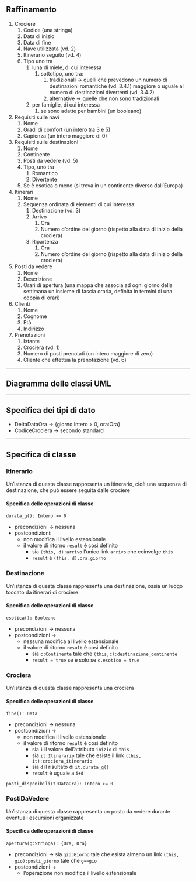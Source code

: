 ## Raffinamento
1. Crociere
	1. Codice (una stringa)
	2. Data di inizio
	3. Data di fine
	4. Nave utilizzata (vd. 2)
	5. Itinerario seguito (vd. 4)
	6. Tipo uno tra
		1. luna di miele, di cui interessa
			1. sottotipo, uno tra:
				1. tradizionali → quelli che prevedono un numero di destinazioni romantiche (vd. 3.4.1) maggiore o uguale al numero di destinazioni divertenti (vd. 3.4.2)
				2. alternative → quelle che non sono tradizionali
		2. per famiglie, di cui interessa
			1. se sono adatte per bambini (un booleano)
2. Requisiti sulle navi
	1. Nome
	2. Gradi di comfort (un intero tra 3 e 5)
	3. Capienza (un intero maggiore di 0)
3. Requisiti sulle destinazioni
	1. Nome
	2. Continente
	3. Posti da vedere (vd. 5)
	4. Tipo, uno tra
		1. Romantico
		2. Divertente
	5. Se è esotica o meno (si trova in un continente diverso dall’Europa)
4. Itinerari
	1. Nome
	2. Sequenza ordinata di elementi di cui interessa:
		1. Destinazione (vd. 3)
		2. Arrivo
			1. Ora
			2. Numero d’ordine del giorno (rispetto alla data di inizio della crociera)
		3. Ripartenza
			1. Ora
			2. Numero d’ordine del giorno (rispetto alla data di inizio della crociera)
5. Posti da vedere
	1. Nome
	2. Descrizione
	3. Orari di apertura (una mappa che associa ad ogni giorno della settimana un insieme di fascia oraria, definita in termini di una coppia di orari)
6. Clienti
	1. Nome
	2. Cognome
	3. Età
	4. Indirizzo
7. Prenotazioni
	1. Istante
	2. Crociera (vd. 1)
	3. Numero di posti prenotati (un intero maggiore di zero)
	4. Cliente  che effettua la prenotazione (vd. 6)

---
## Diagramma delle classi UML

---
## Specifica dei tipi di dato
- DeltaDataOra → {giorno:Intero > 0, ora:Ora}
- CodiceCrociera → secondo standard

---
## Specifica di classe
### Itinerario
Un’istanza di questa classe rappresenta un itinerario, cioè una sequenza di destinazione, che può essere seguita dalle crociere
#### Specifica delle operazioni di classe
`durata_g(): Intero >= 0`
- precondizioni → nessuna
- postcondizioni:
	- non modifica il livello estensionale
	- il valore di ritorno `result` è così definito
		- sia `(this, d):arrivo` l’unico link `arrivo` che coinvolge `this`
		- `result` è `(this, d).ora.giorno`

### Destinazione
Un’istanza di questa classe rappresenta una destinazione, ossia un luogo toccato da itinerari di crociere
#### Specifica delle operazioni di classe
`esotica(): Booleano`
- precondizioni → nessuna
- postcondizioni →
	- nessuna modifica al livello estensionale
	- il valore di ritorno `result` è così definito
		- sia `c:Continente` tale che `(this,c):destinazione_continente`
		- `result = true` se e solo se `c.esotico = true`

### Crociera
Un’istanza di questa classe rappresenta una crociera
#### Specifica delle operazioni di classe
`fine(): Data`
- precondizioni → nessuna
- postcondizioni →
	- non modifica il livello estensionale
	- il valore di ritorno `result` è così definito
		- sia `i` il valore dell’attributo `inizio` di `this`
		- sia `it:Itinerario` tale che esiste il link `(this, it):crociera_itinerario`
		- sia `d` il risultato di `it.durata_g()`
		- `result` è uguale a `i+d`

`posti_disponibili(t:DataOra): Intero >= 0`

### PostiDaVedere
Un’istanza di questa classe rappresenta un posto da vedere durante eventuali escursioni organizzate
#### Specifica delle operazioni di classe
`apertura(g:Stringa): {Ora, Ora}`
- precondizioni → sia `gio:Giorno` tale che esista almeno un link `(this, gio):posti_giorno` tale che `g==gio`
- postcondizioni →
	- l’operazione non modifica il livello estensionale
